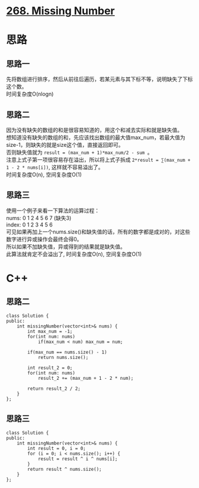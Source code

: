 # [268. Missing Number](https://leetcode.com/problems/missing-number/description/)
# 思路
## 思路一
先将数组进行排序，然后从前往后遍历，若某元素与其下标不等，说明缺失了下标这个数。   
时间复杂度O(nlogn)
## 思路二
因为没有缺失的数组的和是很容易知道的，用这个和减去实际和就是缺失值。  
想知道没有缺失的数组的和，先应该找出数组的最大值max_num，若最大值为size-1，则缺失的就是size这个值，直接返回即可。  
否则缺失值就为 `result = (max_num + 1)*max_num/2 - sum `。   
注意上式子第一项很容易存在溢出，所以将上式子拆成 `2*result = ∑(max_num + 1 - 2 * nums[i])`, 这样就不容易溢出了。  
时间复杂度O(n), 空间复杂度O(1)
## 思路三
使用一个例子来看一下算法的运算过程：   
nums:  0 1 2 4 5 6 7 (缺失3)   
index: 0 1 2 3 4 5 6   
可见如果再加上一个nums.size()和缺失值的话，所有的数字都是成对的，对这些数字进行异或操作会最终会得0。  
所以如果不加缺失值，异或得到的结果就是缺失值。  
此算法就肯定不会溢出了, 时间复杂度O(n), 空间复杂度O(1)
# C++
## 思路二
```
class Solution {
public:
    int missingNumber(vector<int>& nums) {
        int max_num = -1;
        for(int num: nums) 
            if(max_num < num) max_num = num;
    
        if(max_num == nums.size() - 1) 
            return nums.size();
        
        int result_2 = 0;
        for(int num: nums)
            result_2 += (max_num + 1 - 2 * num);
        
        return result_2 / 2;
    }
};
```
## 思路三
```
class Solution {
public:
    int missingNumber(vector<int>& nums) {
        int result = 0, i = 0;
        for (i = 0; i < nums.size(); i++) {
            result = result ^ i ^ nums[i];
        }
        return result ^ nums.size();
    }
};
```
